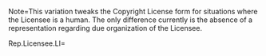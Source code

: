Note=This variation tweaks the Copyright License form for situations where the Licensee is a human.  The only difference currently is the absence of a representation regarding due organization of the Licensee.

Rep.Licensee.LI=</i>

